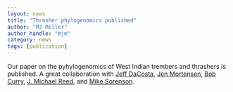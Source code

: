 ```yaml
---
layout: news
title: "Thrasher phylogenomics published"
author: "MJ Miller"
author_handle: "mjm"
category: news
tags: [publication]
---
```

Our paper on the pyhylogenomics of West Indian trembers and thrashers is published. A great collaboration with [Jeff DaCosta](https://www.bc.edu/bc-web/schools/mcas/departments/biology/people/faculty-directory/jeffrey-dacosta.html), [Jen Mortensen](https://fulbright.uark.edu/departments/biology/directory/post-doc-research-fellows/uid/jlmorten/name/Jennifer+Mortensen/), [Bob Curry](http://robertcurrylab.com/), [J. Michael Reed](http://ase.tufts.edu/biology/labs/reed/), and [Mike Sorenson](http://people.bu.edu/msoren/).
